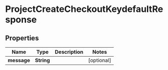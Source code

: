 

# ProjectCreateCheckoutKeydefaultResponse


## Properties

| Name | Type | Description | Notes |
|------------ | ------------- | ------------- | -------------|
|**message** | **String** |  |  [optional] |



